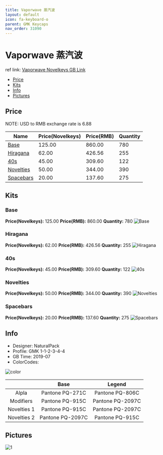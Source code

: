 ```yaml
---
title: Vaporwave 蒸汽波
layout: default
icon: fa-keyboard-o
parent: GMK Keycaps
nav_order: 31090
---
```


# Vaporwave 蒸汽波

ref link: [Vaporwave Novelkeys GB Link](https://novelkeys.xyz/collections/frontpage/products/gmk-vaporwave-gb)

* [Price](#price)
* [Kits](#kits)
* [Info](#info)
* [Pictures](#pictures)


## Price  
NOTE: USD to RMB exchange rate is 6.88

| Name          | Price(Novelkeys)    |  Price(RMB) | Quantity |
| ------------- | ------------ |  ---------- | -------- |
|[Base](#base)|125.00|860.00|780|
|[Hiragana](#hiragana)|62.00|426.56|255|
|[40s](#40s)|45.00|309.60|122|
|[Novelties](#novelties)|50.00|344.00|390|
|[Spacebars](#spacebars)|20.00|137.60|275|


## Kits
### Base
**Price(Novelkeys):** 125.00    **Price(RMB):** 860.00    **Quantity:** 780
<img src="{{ 'assets/images/gmk-keycaps/vaporwave/kits_pics/base.jpg' | relative_url }}" alt="Base" class="image featured">

### Hiragana
**Price(Novelkeys):** 62.00    **Price(RMB):** 426.56    **Quantity:** 255
<img src="{{ 'assets/images/gmk-keycaps/vaporwave/kits_pics/hiragana.jpg' | relative_url }}" alt="Hiragana" class="image featured">

### 40s
**Price(Novelkeys):** 45.00    **Price(RMB):** 309.60    **Quantity:** 122
<img src="{{ 'assets/images/gmk-keycaps/vaporwave/kits_pics/40s.jpg' | relative_url }}" alt="40s" class="image featured">

### Novelties
**Price(Novelkeys):** 50.00    **Price(RMB):** 344.00    **Quantity:** 390
<img src="{{ 'assets/images/gmk-keycaps/vaporwave/kits_pics/novelties.jpg' | relative_url }}" alt="Novelties" class="image featured">

### Spacebars
**Price(Novelkeys):** 20.00    **Price(RMB):** 137.60    **Quantity:** 275
<img src="{{ 'assets/images/gmk-keycaps/vaporwave/kits_pics/spacebars.jpg' | relative_url }}" alt="Spacebars" class="image featured">


## Info
* Designer: NaturalPack
* Profile: GMK 1-1-2-3-4-4
* GB Time: 2019-07
* ColorCodes:  
<img src="{{ 'assets/images/gmk-keycaps/vaporwave/color.png' | relative_url }}" alt="color" class="image featured">

||Base|Legend
| :-------------: | :-------------: | :------------:
|Alpla|Pantone PQ-271C|Pantone PQ-806C
|Modifiers|Pantone PQ-915C|Pantone PQ-2097C
|Novelties 1|Pantone PQ-915C|Pantone PQ-2097C
|Novelties 2|Pantone PQ-2097C|Pantone PQ-915C


## Pictures
<img src="{{ 'assets/images/gmk-keycaps/vaporwave/rendering_pics/1.jpg' | relative_url }}" alt="1" class="image featured">
